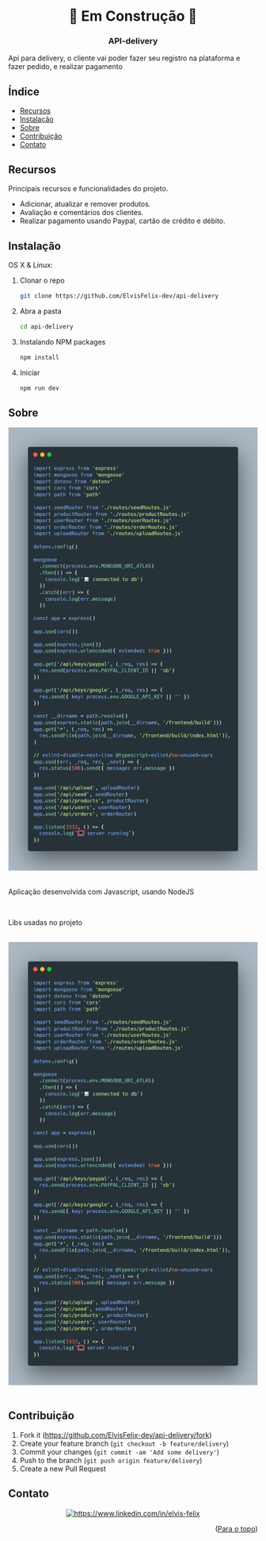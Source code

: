 <div align="center" id="top">
  <h1>🚧 Em Construção 🚧</h1>
</div>

<h3 align="center">API-delivery</h3>

Api para delivery, o cliente vai poder fazer seu registro na plataforma e fazer pedido, e realizar pagamento

## Índice

- [Recursos](#recursos)
- [Instalação](#instalação)
- [Sobre](#uso)
- [Contribuição](#contribuição)
- [Contato](#contato)

## Recursos

Principais recursos e funcionalidades do projeto.

- Adicionar, atualizar e remover produtos.
- Avaliação e comentários dos clientes.
- Realizar pagamento usando Paypal, cartão de crédito e débito.

## Instalação

OS X & Linux:

1. Clonar o repo
   ```sh
   git clone https://github.com/ElvisFelix-dev/api-delivery
   ```
2. Abra a pasta
   ```sh
   cd api-delivery

3. Instalando NPM packages
   ```sh
   npm install
   ```

4. Iniciar
   ```sh
   npm run dev
   ```

## Sobre

<div align="center">
  <img src="server.png" alt="server"><br />
  <br />
</div>

<p>
  Aplicação desenvolvida com Javascript, usando NodeJS
</p>

</br>
<p>
  Libs usadas no projeto
</p>
</br>
<div align="center">
  <img src="server.png" alt="server"><br />
  <br />
</div>



## Contribuição

1. Fork it (<https://github.com/ElvisFelix-dev/api-delivery/fork>)
2. Create your feature branch (`git checkout -b feature/delivery`)
3. Commit your changes (`git commit -am 'Add some delivery'`)
4. Push to the branch (`git push origin feature/delivery`)
5. Create a new Pull Request

## Contato

<p align="center"><a href="https://www.linkedin.com/in/elvis-felix" target="blank"><img align="center" src="https://raw.githubusercontent.com/rahuldkjain/github-profile-readme-generator/master/src/images/icons/Social/linked-in-alt.svg" alt="https://www.linkedin.com/in/elvis-felix" height="30" width="40" /></a></p>


<p align="right">(<a href="#topo">Para o topo</a>)</p>

